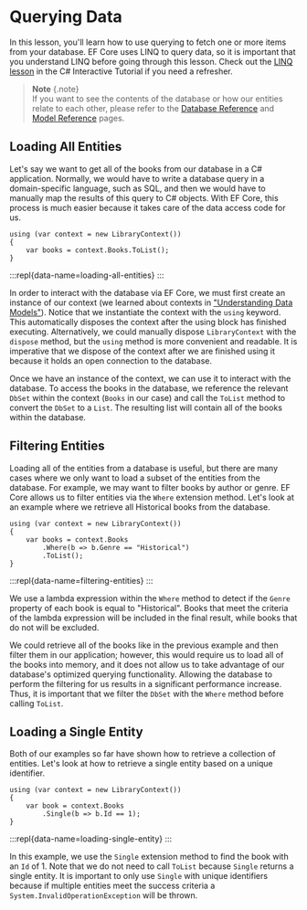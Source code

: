 # Querying Data 
 
In this lesson, you'll learn how to use querying to fetch one or more items from your database. EF Core uses LINQ to query data, so it is important that you understand LINQ before going through this lesson. Check out the [LINQ lesson](../../csharp/getting-started/linq.md) in the C# Interactive Tutorial if you need a refresher. 
 
> **Note** {.note}  
> If you want to see the contents of the database or how our entities relate to each other, please refer to the [Database Reference](tutorial-database-reference.md) and [Model Reference](tutorial-model-reference.md) pages.
 
## Loading All Entities 
 
Let's say we want to get all of the books from our database in a C# application. Normally, we would have to write a database query in a domain-specific language, such as SQL, and then we would have to manually map the results of this query to C# objects. With EF Core, this process is much easier because it takes care of the data access code for us. 
 
```{.snippet}
using (var context = new LibraryContext()) 
{ 
    var books = context.Books.ToList(); 
} 
```
:::repl{data-name=loading-all-entities}
:::

In order to interact with the database via EF Core, we must first create an instance of our context (we learned about contexts in ["Understanding Data Models"](understanding-data-models.md)). Notice that we instantiate the context with the `using` keyword. This automatically disposes the context after the using block has finished executing. Alternatively, we could manually dispose  `LibraryContext` with the `dispose` method, but the `using` method is more convenient and readable. It is imperative that we dispose of the context after we are finished using it because it holds an open connection to the database.
 
Once we have an instance of the context, we can use it to interact with the database. To access the books in the database, we reference the relevant `DbSet` within the context (`Books` in our case) and call the `ToList` method to convert the `DbSet` to a `List`. The resulting list will contain all of the books within the database. 
 
## Filtering Entities 
 
Loading all of the entities from a database is useful, but there are many cases where we only want to load a subset of the entities from the database. For example, we may want to filter books by author or genre. EF Core allows us to filter entities via the `Where` extension method. Let's look at an example where we retrieve all Historical books from the database. 
 
```{.snippet} 
using (var context = new LibraryContext()) 
{ 
    var books = context.Books 
        .Where(b => b.Genre == "Historical") 
        .ToList(); 
} 
```
:::repl{data-name=filtering-entities}
:::
 
We use a lambda expression within the `Where` method to detect if the `Genre` property of each book is equal to "Historical". Books that meet the criteria of the lambda expression will be included in the final result, while books that do not will be excluded. 
 
We could retrieve all of the books like in the previous example and then filter them in our application; however, this would require us to load all of the books into memory, and it does not allow us to take advantage of our database's optimized querying functionality. Allowing the database to perform the filtering for us results in a significant performance increase. Thus, it is important that we filter the `DbSet` with the `Where` method before calling `ToList`. 
 
## Loading a Single Entity 
 
Both of our examples so far have shown how to retrieve a collection of entities. Let's look at how to retrieve a single entity based on a unique identifier. 
 
```{.snippet}
using (var context = new LibraryContext()) 
{ 
    var book = context.Books 
        .Single(b => b.Id == 1); 
} 
```
:::repl{data-name=loading-single-entity}
:::
 
In this example, we use the `Single` extension method to find the book with an `Id` of 1. Note that we do not need to call `ToList` because `Single` returns a single entity. It is important to only use `Single` with unique identifiers because if multiple entities meet the success criteria a `System.InvalidOperationException` will be thrown. 
